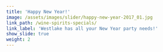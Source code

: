 ```yaml
---
title: 'Happy New Year!'
image: /assets/images/slider/happy-new-year-2017_01.jpg
link_path: /wine-spirits-specials/
link_label: 'Westlake has all your New Year party needs!'
show_slide: true
weight: 2
---
```




